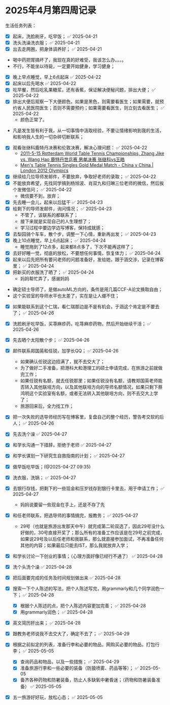 # 2025年4月第四周记录


<!--more-->

生活任务列表：

- [x] 起床，洗脸刷牙，吃早饭； ✅ 2025-04-21
- [x] 洗头洗澡洗衣服； ✅ 2025-04-21
- [x] 出去走两圈，把身体调养好； ✅ 2025-04-21
- 喝中药把胃搞坏了，我现在真的好难受，我该怎么办。。。。
- 不行，不能坐以待毙，一定要开始健身，学习健身；
- [x] 晚上早点睡觉，早上6点起床 ✅ 2025-04-22
- [x] 起床以后先喝水 ✅ 2025-04-22
- [x] 吃早餐，然后吃乳果糖浆，还有香蕉，保证解决便秘问题，排出大便； ✅ 2025-04-22
- [x] 排出大便后观察一下大便颜色，如果是黑色，则需要看医生；如果需要，就预约省人民医院医生；否则不需要预约；如果需要看医生，则立刻去看医生； ✅ 2025-04-22
	- 颜色正常了。
- 凡是发生皆有利于我，从一切事情中汲取经验，不要让情绪影响到我的生活，和影响我人生的一切杂碎切断联系；
- [x] 观看张继科鹿特丹决赛和伦敦决赛，解决心理问题： ✅ 2025-04-22
	- [2011-5-15 Rotterdam World Table Tennis Championships, Zhang Jike vs. Wang Hao 鹿特丹世乒赛 男单决赛 张继科vs王皓](https://www.youtube.com/watch?v=HE1kSlVU_Qs)
	- [Men's Table Tennis Singles Gold Medal Match - China v China | London 2012 Olympics](https://www.youtube.com/watch?v=yiqFxDx2WW4)
- [x] 继续给几位导师发邮件，不要放弃，争取好老师的录取； ✅ 2025-04-22
- [x] 不能放弃希望，先找同学搞到杨旭波、肖双九和归琳三位老师的微信，然后挨个发微信问； ✅ 2025-04-22
	- 微信要不到，放弃；
- [x] 先去睡一会儿，起来以后猛干 ✅ 2025-04-23
- [x] 给剩下的导师发邮件，询问情况； ✅ 2025-04-23
	- 不管了，该联系的都联系了；
	- 接下来就是实现自己的人生理想了；
	- 学习过程中要边学边写博客，保持成就感；
- [x] 去梨园骑个车车，散个步，调整一下心情，重新再出发； ✅ 2025-04-23
- [x] 晚上10点睡觉，早上6点起床； ✅ 2025-04-24
	- 睡觉拖到了12点多，起来都8点多了，下次不能再这样了；
- [x] 去好好睡一觉，彻底的放松，不要想任何事情，恢复体力； ✅ 2025-04-24
- [x] 起来以后先把所有要问老师的问题准备好，发给她，跟于涵交涉，记录在博客里； ✅ 2025-04-24
- [x] 把新买的衣服洗了晒了； ✅ 2025-04-24
	- 妈妈帮忙弄了，感谢妈妈
- 确定硕士导师了，是做autoML方向的，条件是用几篇CCF-A论文换取自由；
- 这个实验室的导师水平也太差了，实在是让人绷不住；
- [x] 如果能联系到这个仁瑞，看仁瑞那边是不是有机会，于涵这个肯定是不要去了； ✅ 2025-04-26
- [x] 洗脸刷牙吃早饭，买荨麻疹药，吃荨麻疹药物，然后开始继续干活； ✅ 2025-04-26
- [x] 先去晒个太阳散个步； ✅ 2025-04-26
- [x] 邮件联系郑国英和任锐，加学长QQ； ✅ 2025-04-26
	- 如果确认任锐这边招满了，就不去交大了；
	- 为了做好二手准备，把港科大和港理工的硕士申请完成，在旅游之前就做完工作；
	- 如果任锐有名额，就去任锐那里；如果任锐没有名额，请教郑国英老师能否转入其他联培方向，以及其他联培方向的导师名额情况，如果只剩下蔡鸿明这个实验室有名额，或者无法转入其他联培方向，则不去交大上学了；
	- 旅游回来后，全力找工作；
- [x] 把一次失败的选导师经历写在博客里，复盘自己的整个经历，警告考交软的后人； ✅ 2025-04-26
- [x] 先去洗个澡 ✅ 2025-04-27
- [x] 和学长沟通一下措辞，拒绝于老师 ✅ 2025-04-27
- [x] 和学长谋划一下研究生自救指南的计划； ✅ 2025-04-27
- [x] 做早饭吃早饭；(@2025-04-27 09:35)
- [x] 洗衣服，洗锅； ✅ 2025-04-27
- [x] 去银行存钱，把剩下的一些现金和压岁钱存到银行卡里去，用于申请工作； ✅ 2025-04-27
	- 妈妈说要留一些现金在手上，还是不存了先
- [x] 和任老师联系，把选导师的事情搞完，报教务； ✅ 2025-04-27
	- 29号（也就是旅游出发那天中午）就完成第二轮双选了，因此29号没什么好做的，30号直接开奖了；那么所有的准备工作应该是在29号之前完成，如果说29号及以后任老师和我联系，那么就直接参加面试，不再准备任何其他的内容；如果最后只能去IST，那么我就放弃入学；
- [x] 和学长讨论一下创业的事情；（心理方面好像已经行不通了） ✅ 2025-04-28
- [x] 洗个头洗个澡 ✅ 2025-04-28
- [x] 把后面要完成的任务及时间规划做出来 ✅ 2025-04-28
- [x] 搜索一下个人陈述的写法，把个人陈述写完，用grammarly和几个同学润色一下； ✅ 2025-04-28
	- [x] 根据个人陈述的点，把个人陈述内容更加完善； ✅ 2025-04-28
	- [x] 用grammarly润色； ✅ 2025-04-28
- [x] 英文简历肝出来； ✅ 2025-04-28
- [x] 跟教务老师说我不去交大了，确定不去了； ✅ 2025-04-29
- [x] 根据之前拟定的列表，准备行李和必要的物品，网购买必要的物品，打包行李； ✅ 2025-05-05
	- [x] 查询药品和物品，以及一些措施； ✅ 2025-04-29
	- [x] 准备旅游行李和一些必要的装备（防狼喷雾、药品等等）； ✅ 2025-05-05
	- [x] 备齐各种药物和防暑装备，防止人多缺氧中暑昏迷；（药物和防暑装备准备） ✅ 2025-05-05
- [x] 五一旅游好好玩，放松心态； ✅ 2025-05-05


